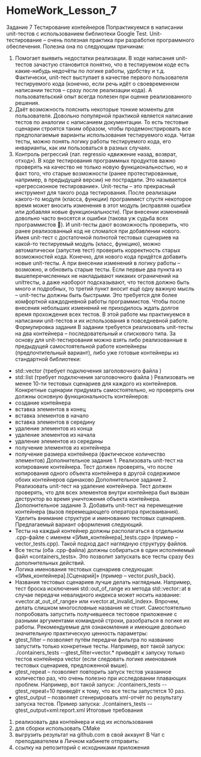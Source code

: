 # HomeWork_Lesson_7

Задание 7
Тестирование контейнеров
Попрактикуемся в написании unit-тестов с использованием библиотеки Google Test.
Unit-тестирование – очень полезная практика при разработке программного обеспечения. Полезна
она по следующим причинам:
1. Помогает выявить недостатки реализации. В ходе написания unit-тестов зачастую становится
понятно, что в тестируемом коде есть какие-нибудь недочёты по логике работы, удобству и т.д.
Фактически, unit-тест выступает в качестве первого пользователя тестируемого кода (конечно, если
речь идёт о своевременном написании тестов – сразу после реализации кода). А пользовательский
опыт всегда полезен при оценке реализованного решения.
2. Даёт возможность пояснить некоторые тонкие моменты для пользователя. Довольно популярной
практикой является написание тестов по аналогии с написанием документации. То есть тестовые
сценарии строятся таким образом, чтобы продемонстрировать все предполагаемые варианты
использования тестируемого кода. Читая тесты, можно понять логику работы тестируемого кода,
его инварианты, как им пользоваться в разных случаях.
3. Контроль регрессий (лат. regressio «движение назад, возврат, отход»). В ходе тестирования
программных продуктов важно проверять на качество не только новую функциональностью, но и
факт того, что старые возможности (ранее протестированные, например, в предыдущей версии) не
пострадали. Это называется «регрессионное тестирование». Unit-тесты – это прекрасный
инструмент для такого рода тестирования. После реализации какого-то модуля (класса, функции)
программист спустя некоторое время может вносить изменения в этот модуль (исправляя ошибки
или добавляя новые функциональности). При внесении изменений довольно часто вносятся и
ошибки (такова уж судьба всех программистов ). И unit-тесты дают возможность проверить, что
ранее реализованный код не сломался при добавлении нового. Имея unit-тест с достаточной
полнотой тестовых сценариев на какой-то тестируемый модуль (класс, функцию), можно
автоматически (запустив тест) проверить корректность старых возможностей кода. Конечно, для
нового кода придётся добавить новые unit-тесты. А при внесении изменений в логику работы –
возможно, и обновить старые тесты.
Если первые два пункта из вышеперечисленных не накладывают никаких ограничений на unitтесты, а даже наоборот подсказывают, что тестов должно быть много и подробных, то третий пункт
вносит ещё одну важную мысль – unit-тесты должны быть быстрыми. Это требуется для более
комфортной каждодневной работы программистов. Чтобы после внесения небольших изменений
не приходилось ждать долгое время прохождения всех тестов.
В этой работе мы практикуемся в написании unit-тестов и их использования в повседневной работе.
Формулировка задания
В задании требуется реализовать unit-тесты на два контейнера – последовательный и спискового
типа.
За основу для unit-тестирования можно взять либо реализованные в предыдущей самостоятельной
работе контейнеры (предпочтительный вариант), либо уже готовые контейнеры из стандартной
библиотеки:
- std::vector (требует подключения заголовочного файла <vector>)
- std::list (требует подключения заголовочного файла <list>)
Реализовать не менее 10-ти тестовых сценариев для каждого из контейнеров. Конкретные
сценарии придумать самостоятельно, но проверять они должны основную функциональность
контейнеров:
- создание контейнера
- вставка элементов в конец
- вставка элементов в начало
- вставка элементов в середину
- удаление элементов из конца
- удаление элементов из начала
- удаление элементов из середины
- получение элементов из контейнера
- получение размера контейнера (фактическое количество элементов)
Дополнительное задание 1.
Реализовать unit-тест на копирование контейнера. Тест должен проверять, что после копирования
одного объекта контейнера в другой содержимое обоих контейнеров одинаково
Дополнительное задание 2.
Реализовать unit-тест на удаление контейнера. Тест должен проверять, что для всех элементов
внутри контейнера был вызван деструктор во время уничтожения объекта контейнера.
Дополнительное задание 3. Добавить unit-тест на перемещение контейнера (вызов
перемещающего оператора присваивания).
Уделить внимание структуре и именованию тестовых сценариев. Предлагаемый вариант
оформления следующий.
- Тесты на каждый контейнер должны располагаться в отдельном .cpp-файле с именем
«[Имя_контейнера]_tests.cpp» (пример – vector_tests.cpp). Такой подход даст наглядную структуру
файлов.
- Все тесты (оба .cpp-файла) должны собираться в один исполняемый файл «containers_tests». Это
позволит запускать все тесты сразу без дополнительных действий.
- Логика именования тестовых сценариев следующая: «[Имя_контейнера].[Сценарий]» (пример –
vector.push_back).
- Названия тестовых сценариев лучше делать наглядным. Например, тест броска исключения
std::out_of_range из метода std::vector::at в случае передачи невалидного индекса может носить
название: «vector.at_out_of_range» или «vector.at_invalid_index». Впрочем, делать слишком
многословные названия не стоит.
Самостоятельно попробовать запустить получившееся тестовое приложение с разными
аргументами командной строки, разобраться в логике их работы. Рекомендуемые для
ознакомления и имеющие довольно значительную практическую ценность параметры:
- gtest_filter – позволяет путём передачи фильтра по названию запустить только конкретные тесты.
Например, вот такой запуск:
./containers_tests --gtest_filter=vector.*
приведёт к запуску только тестов контейнера vector (если следовать логике именования тестовых
сценариев, предложенной выше).
- gtest_repeat – позволяет повторить запуск тестов указанное количество раз, что очень полезно при
исследовании плавающих проблем. Например, вот такой запуск:
./containers_tests --gtest_repeat=10
приведёт к тому, что все тесты запустятся 10 раз.
- gtest_output – позволяет сгенерировать xml-отчёт по результату запуска тестов. Пример запуска:
./containers_tests --gtest_output=xml:report.xml
Итоговые требования
1. реализовать два контейнера и код их использования
2. для сборки использовать CMake
3. выгрузить результат на github.com в свой аккаунт
В Чат с преподавателем в Личном кабинете отправить:
1. ссылку на репозиторий с исходниками приложения
